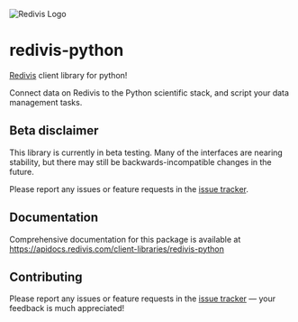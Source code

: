 ![Redivis Logo](https://github.com/redivis/redivis-python/raw/main/assets/logo_small.png)
# redivis-python
[Redivis](https://redivis.com) client library for python! 

Connect data on Redivis to the Python scientific stack, and script your data management tasks.

## Beta disclaimer
This library is currently in beta testing. Many of the interfaces are nearing stability, but there may still be backwards-incompatible changes in the future. 

Please report any issues or feature requests in the [issue tracker](https://github.com/redivis/redivis-python/issues).

## Documentation
Comprehensive documentation for this package is available at https://apidocs.redivis.com/client-libraries/redivis-python

## Contributing
Please report any issues or feature requests in the [issue tracker](https://github.com/redivis/redivis-python/issues)
 — your feedback is much appreciated!
